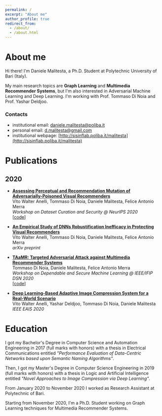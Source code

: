 ```yaml
---
permalink: /
excerpt: "About me"
author_profile: true
redirect_from: 
  - /about/
  - /about.html
---
```

# About me
Hi there! I'm Daniele Malitesta, a Ph.D. Student at Polytechnic University of Bari (Italy). 

My main research topics are **Graph Learning** and **Multimedia Recommender Systems**, but I'm also interested in Adversarial Machine Learning and Deep Learning. I'm working with Prof. Tommaso Di Noia and Prof. Yashar Deldjoo.

### Contacts
* institutional email: [daniele.malitesta@poliba.it](mailto:daniele.malitesta@poliba.it)
* personal email: [d.malitesta@gmail.com](mailto:d.malitesta@gmail.com)
* institutional webpage: [http://sisinflab.poliba.it/malitesta](http://sisinflab.poliba.it/malitesta)

# Publications
## 2020
* **[Assessing Perceptual and Recommendation Mutation of Adversarially-Poisoned Visual Recommenders](http://sisinflab.poliba.it/publications/2020/ADMM20/)**  
Vito Walter Anelli, Tommaso Di Noia, Daniele Malitesta, Felice Antonio Merra  
*Workshop on Dataset Curation and Security @ NeurIPS 2020*  
\[[code](https://github.com/sisinflab/Perceptual-Rec-Mutation-of-Adv-VRs)\]

* **[An Empirical Study of DNNs Robustification Inefficacy in Protecting Visual Recommenders](https://arxiv.org/abs/2010.00984)**  
Vito Walter Anelli, Tommaso Di Noia, Daniele Malitesta, Felice Antonio Merra  
*arXiv preprint*

* **[TAaMR: Targeted Adversarial Attack against Multimedia Recommender Systems](https://ieeexplore.ieee.org/document/9151572)**  
Tommaso Di Noia, Daniele Malitesta, Felice Antonio Merra  
*Workshop on Dependable and Secure Machine Learning @ IEEE/IFIP DSN 2020*  
\[[code](https://github.com/sisinflab/TAaMR)\]

* **[Deep Learning-Based Adaptive Image Compression System for a Real-World Scenario](https://ieeexplore.ieee.org/document/9122753)**  
Vito Walter Anelli, Yashar Deldjoo, Tommaso Di Noia, Daniele Malitesta  
*IEEE EAIS 2020*

# Education
I got my Bachelor's Degree in Computer Science and Automation Engineering in 2017 (full marks with honors) with a thesis in Electrical Communications entitled *"Performance Evaluation of Data-Centric Networks based upon Semantic Naming Algorithms"*.

Then, I got my Master's Degree in Computer Science Engineering in 2019 (full marks with honors) with a thesis in Logic and Artificial Intelligence entitled *"Novel Approaches to Image Compression via Deep Learning"*.

From January 2020 to November 2020 I worked as Research Assistant at Polytechnic of Bari. 

Starting from November 2020, I'm a Ph.D. Student working on Graph Learning techniques for Multimedia Recommender Systems.
